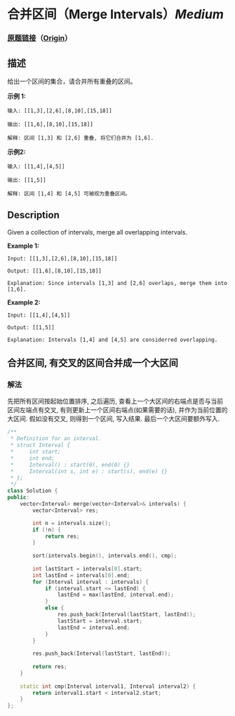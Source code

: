 # 合并区间（Merge Intervals）*Medium*
### [原题链接](https://leetcode-cn.com/problems/merge-intervals)（[Origin](https://leetcode.com/problems/merge-intervals)）
## 描述
给出一个区间的集合，请合并所有重叠的区间。

**示例 1:**
```
输入: [[1,3],[2,6],[8,10],[15,18]]

输出: [[1,6],[8,10],[15,18]]

解释: 区间 [1,3] 和 [2,6] 重叠, 将它们合并为 [1,6].
```


**示例2:**
```
输入: [[1,4],[4,5]]

输出: [[1,5]]

解释: 区间 [1,4] 和 [4,5] 可被视为重叠区间。
```

## Description
Given a collection of intervals, merge all overlapping intervals.

**Example 1:**
```
Input: [[1,3],[2,6],[8,10],[15,18]]

Output: [[1,6],[8,10],[15,18]]

Explanation: Since intervals [1,3] and [2,6] overlaps, merge them into [1,6].
```


**Example 2:**
```
Input: [[1,4],[4,5]]

Output: [[1,5]]

Explanation: Intervals [1,4] and [4,5] are considerred overlapping.
```


## 合并区间, 有交叉的区间合并成一个大区间
### 解法
先把所有区间按起始位置排序, 之后遍历, 查看上一个大区间的右端点是否与当前区间左端点有交叉, 有则更新上一个区间右端点(如果需要的话), 并作为当前位置的大区间. 假如没有交叉, 则得到一个区间, 写入结果. 最后一个大区间要额外写入.
```c++
/**
 * Definition for an interval.
 * struct Interval {
 *     int start;
 *     int end;
 *     Interval() : start(0), end(0) {}
 *     Interval(int s, int e) : start(s), end(e) {}
 * };
 */
class Solution {
public:
    vector<Interval> merge(vector<Interval>& intervals) {
        vector<Interval> res;

        int n = intervals.size();
        if (!n) {
            return res;
        }
        
        sort(intervals.begin(), intervals.end(), cmp);
        
        int lastStart = intervals[0].start;
        int lastEnd = intervals[0].end;
        for (Interval interval : intervals) {
            if (interval.start <= lastEnd) {
                lastEnd = max(lastEnd, interval.end);
            }
            else {
                res.push_back(Interval(lastStart, lastEnd));
                lastStart = interval.start;
                lastEnd = interval.end;
            }
        }
        
        res.push_back(Interval(lastStart, lastEnd));
        
        return res;
    }
    
    static int cmp(Interval interval1, Interval interval2) {
        return interval1.start < interval2.start;
    }
};
```